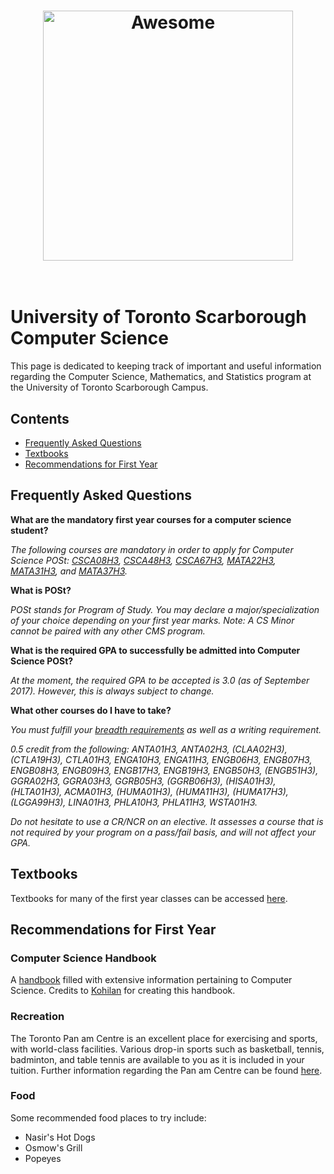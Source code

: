 <h1 align="center">
	<img width="400" src="https://upload.wikimedia.org/wikipedia/commons/thumb/f/f0/2008-07-25_Geese_over_01.svg/2000px-2008-07-25_Geese_over_01.svg.png" alt="Awesome">
	<br>
	<br>
</h1>

# University of Toronto Scarborough Computer Science
This page is dedicated to keeping track of important and useful information regarding the Computer Science, Mathematics, and Statistics program at the University of Toronto Scarborough Campus. 

## Contents

- [Frequently Asked Questions](#frequently-asked-questions)
- [Textbooks](#textbooks)
- [Recommendations for First Year](#recommendations-for-first-year)

## Frequently Asked Questions

**What are the mandatory first year courses for a computer science student?**

*The following courses are mandatory in order to apply for Computer Science POSt: [CSCA08H3](https://utsc.calendar.utoronto.ca/course/CSCA08H3), [CSCA48H3](https://utsc.calendar.utoronto.ca/course/CSCA48H3), [CSCA67H3](https://utsc.calendar.utoronto.ca/course/CSCA67H3), [MATA22H3](https://utsc.calendar.utoronto.ca/course/MATA22H3), [MATA31H3](https://utsc.calendar.utoronto.ca/course/MATA31H3), and [MATA37H3](https://utsc.calendar.utoronto.ca/course/MATA37H3).*

**What is POSt?**

*POSt stands for Program of Study. You may declare a major/specialization of your choice depending on your first year marks.*
*Note: A CS Minor cannot be paired with any other CMS program.*

**What is the required GPA to successfully be admitted into Computer Science POSt?**

*At the moment, the required GPA to be accepted is 3.0 (as of September 2017). However, this is always subject to change.*

**What other courses do I have to take?**

*You must fulfill your [breadth requirements](https://www.utsc.utoronto.ca/aacc/sites/utsc.utoronto.ca.aacc/files/tipsheets/Academic_Advising_Tipsheets/BreadthRequirements.pdf) as well as a writing requirement.*

*0.5 credit from the following: ANTA01H3, ANTA02H3, (CLAA02H3), (CTLA19H3), CTLA01H3, ENGA10H3, ENGA11H3, ENGB06H3, ENGB07H3, ENGB08H3, ENGB09H3, ENGB17H3, ENGB19H3, ENGB50H3, (ENGB51H3), GGRA02H3, GGRA03H3, GGRB05H3, (GGRB06H3), (HISA01H3), (HLTA01H3), ACMA01H3, (HUMA01H3), (HUMA11H3), (HUMA17H3), (LGGA99H3), LINA01H3, PHLA10H3, PHLA11H3, WSTA01H3.*

*Do not hesitate to use a CR/NCR on an elective. It assesses a course that is not required by your program on a pass/fail basis, and will not affect your GPA.*

## Textbooks

Textbooks for many of the first year classes can be accessed [here](https://drive.google.com/open?id=1IF1doyxeuboARPxe9t4Es7kXBN5-eZrf).

## Recommendations for First Year

### Computer Science Handbook

A [handbook](https://github.com/jadenyjw/utsc-cs-frosh/blob/master/computer-science-students.pdf) filled with extensive information pertaining to Computer Science. Credits to [Kohilan](https://github.com/kohilanmohanarajan) for creating this handbook.

### Recreation

The Toronto Pan am Centre is an excellent place for exercising and sports, with world-class facilities. Various drop-in sports such as basketball, tennis, badminton, and table tennis are available to you as it is included in your tuition. Further information regarding the Pan am Centre can be found [here](http://www.utsc.utoronto.ca/athletics/frequently-asked-questions).


### Food

Some recommended food places to try include:

- Nasir's Hot Dogs
- Osmow's Grill
- Popeyes
